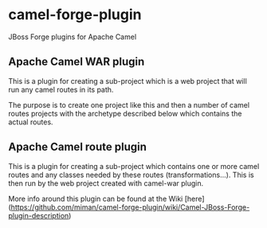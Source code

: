 camel-forge-plugin
==================

JBoss Forge plugins for Apache Camel

Apache Camel WAR plugin
-----------------------

This is a plugin for creating a sub-project which is a web project that will run any camel routes in its path.

The purpose is to create one project like this and then a number of camel routes projects with the archetype described below which contains the actual routes.


Apache Camel route plugin
-------------------------

This is a plugin for creating a sub-project which contains one or more camel routes and any classes needed by these routes (transformations...). This is then run by the web project created with camel-war plugin.


More info around this plugin can be found at the Wiki [here] (https://github.com/miman/camel-forge-plugin/wiki/Camel-JBoss-Forge-plugin-description)

